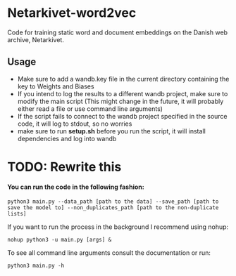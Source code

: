 # Netarkivet-word2vec

Code for training static word and document embeddings on the Danish web archive, Netarkivet.

## Usage

- Make sure to add a wandb.key file in the current directory containing the key to Weights and Biases
- If you intend to log the results to a different wandb project, make sure to modify the main script (This might change in the future, it will probably either read a file or use command line arguments)
- If the script fails to connect to the wandb project specified in the source code, it will log to stdout, so no worries
- make sure to run **setup.sh** before you run the script, it will install dependencies and log into wandb

# TODO: Rewrite this

#### You can run the code in the following fashion:

`python3 main.py --data_path [path to the data] --save_path [path to save the model to] --non_duplicates_path [path to the non-duplicate lists]`

If you want to run the process in the background I recommend using nohup:

`nohup python3 -u main.py [args] &`

To see all command line arguments consult the documentation or run:

`python3 main.py -h`
